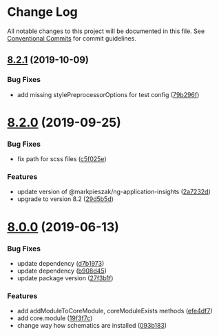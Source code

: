# Change Log

All notable changes to this project will be documented in this file.
See [Conventional Commits](https://conventionalcommits.org) for commit guidelines.

## [8.2.1](https://github.com/ObjectivityLtd/angular-schematics/compare/8.2.0...8.2.1) (2019-10-09)


### Bug Fixes

* add missing stylePreprocessorOptions for test config ([79b296f](https://github.com/ObjectivityLtd/angular-schematics/commit/79b296f))






# [8.2.0](https://github.com/ObjectivityLtd/angular-schematics/compare/8.0.0...8.2.0) (2019-09-25)


### Bug Fixes

* fix path for scss files ([c5f025e](https://github.com/ObjectivityLtd/angular-schematics/commit/c5f025e))


### Features

* update version of @markpieszak/ng-application-insights ([2a7232d](https://github.com/ObjectivityLtd/angular-schematics/commit/2a7232d))
* upgrade to version 8.2 ([29d5b5d](https://github.com/ObjectivityLtd/angular-schematics/commit/29d5b5d))





# [8.0.0](https://github.com/ObjectivityLtd/angular-schematics/compare/0.1.0-alpha.1...8.0.0) (2019-06-13)


### Bug Fixes

* update dependency ([d7b1973](https://github.com/ObjectivityLtd/angular-schematics/commit/d7b1973))
* update dependency ([b908d45](https://github.com/ObjectivityLtd/angular-schematics/commit/b908d45))
* update package version ([27f3b1f](https://github.com/ObjectivityLtd/angular-schematics/commit/27f3b1f))


### Features

* add addModuleToCoreModule, coreModuleExists methods ([efe4df7](https://github.com/ObjectivityLtd/angular-schematics/commit/efe4df7))
* add core.module ([19f3f7c](https://github.com/ObjectivityLtd/angular-schematics/commit/19f3f7c))
* change way how schematics are installed ([093b183](https://github.com/ObjectivityLtd/angular-schematics/commit/093b183))
